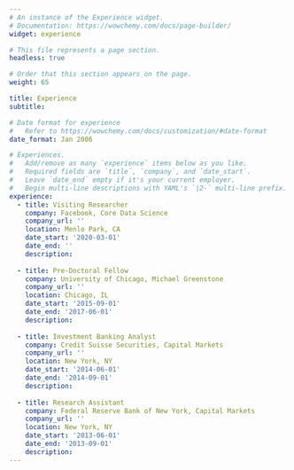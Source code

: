 ```yaml
---
# An instance of the Experience widget.
# Documentation: https://wowchemy.com/docs/page-builder/
widget: experience

# This file represents a page section.
headless: true

# Order that this section appears on the page.
weight: 65

title: Experience
subtitle:

# Date format for experience
#   Refer to https://wowchemy.com/docs/customization/#date-format
date_format: Jan 2006

# Experiences.
#   Add/remove as many `experience` items below as you like.
#   Required fields are `title`, `company`, and `date_start`.
#   Leave `date_end` empty if it's your current employer.
#   Begin multi-line descriptions with YAML's `|2-` multi-line prefix.
experience:
  - title: Visiting Researcher 
    company: Facebook, Core Data Science
    company_url: ''
    location: Menlo Park, CA
    date_start: '2020-03-01'
    date_end: ''
    description:
        
  - title: Pre-Doctoral Fellow
    company: University of Chicago, Michael Greenstone
    company_url: ''
    location: Chicago, IL
    date_start: '2015-09-01'
    date_end: '2017-06-01'
    description:
    
  - title: Investment Banking Analyst
    company: Credit Suisse Securities, Capital Markets
    company_url: ''
    location: New York, NY
    date_start: '2014-06-01'
    date_end: '2014-09-01'
    description:
    
  - title: Research Assistant
    company: Federal Reserve Bank of New York, Capital Markets
    company_url: ''
    location: New York, NY
    date_start: '2013-06-01'
    date_end: '2013-09-01'
    description:
---
```

